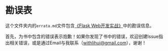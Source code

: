 # 勘误表
这个文件夹内的`errata.md`文件包含[《Flask Web开发实战》](http://helloflask.com/book)中的勘误信息。

首先，为书中包含的错误表示抱歉！如果你发现了书中的错误，欢迎创建Issue指出相关错误，或是通过Email与我联系（withlihui@gmail.com），谢谢！

